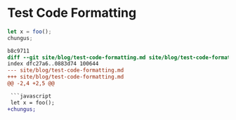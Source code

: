 # Test Code Formatting

```javascript
let x = foo();
chungus;
```

````diff
b8c9711
diff --git site/blog/test-code-formatting.md site/blog/test-code-formatting.md
index dfc27a6..0883d74 100644
--- site/blog/test-code-formatting.md
+++ site/blog/test-code-formatting.md
@@ -2,4 +2,5 @@

 ```javascript
 let x = foo();
+chungus;
````
